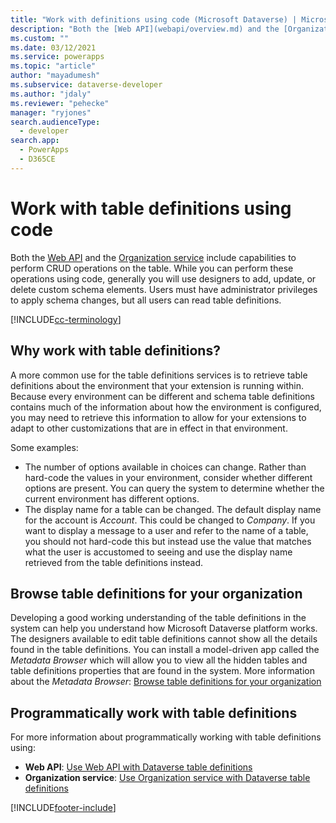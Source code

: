 ```yaml
---
title: "Work with definitions using code (Microsoft Dataverse) | Microsoft Docs"
description: "Both the [Web API](webapi/overview.md) and the [Organization service](org-service/overview.md) include capabilities to perform CRUD operations on the table schema"
ms.custom: ""
ms.date: 03/12/2021
ms.service: powerapps
ms.topic: "article"
author: "mayadumesh"
ms.subservice: dataverse-developer
ms.author: "jdaly"
ms.reviewer: "pehecke"
manager: "ryjones"
search.audienceType: 
  - developer
search.app: 
  - PowerApps
  - D365CE
---
```


# Work with table definitions using code

Both the [Web API](webapi/overview.md) and the [Organization service](org-service/overview.md) include capabilities to perform CRUD operations on the table. While you can perform these operations using code, generally you will use designers to add, update, or delete custom schema elements. Users must have administrator privileges to apply schema changes, but all users can read table definitions.

[!INCLUDE[cc-terminology](includes/cc-terminology.md)]

## Why work with table definitions?

A more common use for the table definitions services is to retrieve table definitions about the environment that your extension is running within. Because every environment can be different and schema table definitions contains much of the information about how the environment is configured, you may need to retrieve this information to allow for your extensions to adapt to other customizations that are in effect in that environment.

Some examples:
- The number of options available in choices can change. Rather than hard-code the values in your environment, consider whether different options are present. You can query the system to determine whether the current environment has different options.
- The display name for a table can be changed. The default display name for the account is *Account*. This could be changed to *Company*. If you want to display a message to a user and refer to the name of a table, you should not hard-code this but instead use the value that matches what the user is accustomed to seeing and use the display name retrieved from the table definitions instead.

## Browse table definitions for your organization

Developing a good working understanding of the table definitions in the system can help you understand how Microsoft Dataverse platform works. The designers available to edit table definitions cannot show all the details found in the table definitions. You can install a model-driven app called the *Metadata Browser* which will allow you to view all the hidden tables and table definitions properties that are found in the system. More information about the *Metadata Browser*: [Browse table definitions for your organization](browse-your-metadata.md)

## Programmatically work with table definitions

For more information about programmatically working with table definitions using:
- **Web API**: [Use Web API with Dataverse table definitions](webapi/use-web-api-metadata.md)
- **Organization service**: [Use Organization service with Dataverse table definitions](org-service/work-with-metadata.md)


[!INCLUDE[footer-include](../../includes/footer-banner.md)]